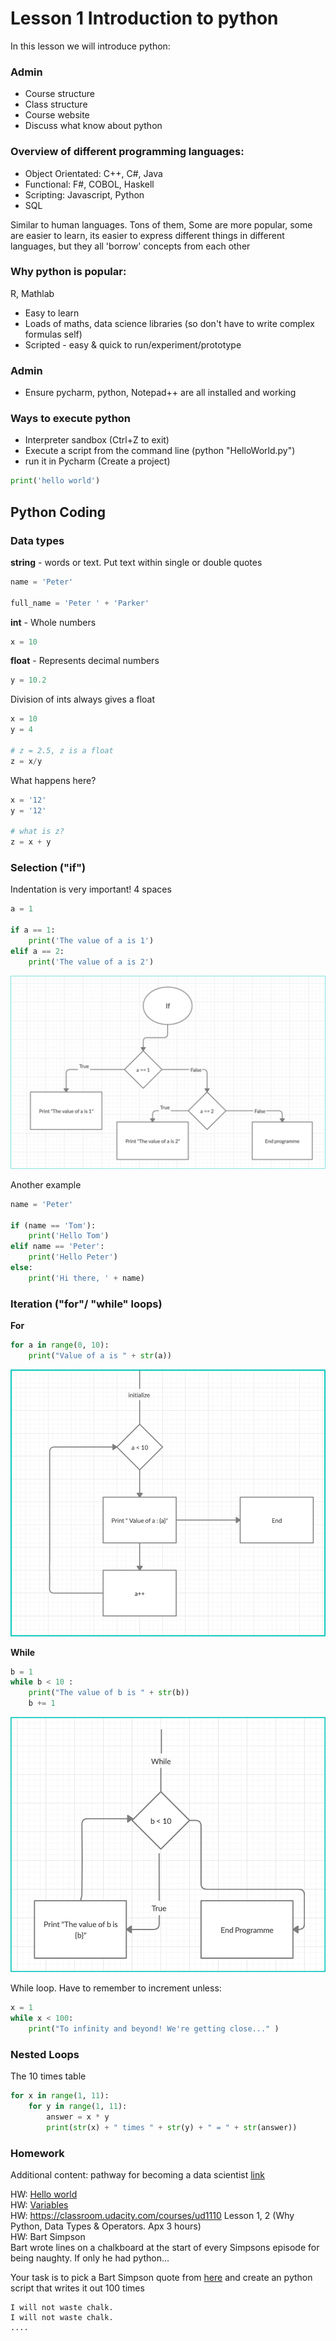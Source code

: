 # Lesson 1 Introduction to python
In this lesson we will introduce python:

### Admin
- Course structure
- Class structure
- Course website
- Discuss what know about python

### Overview of different programming languages:
- Object Orientated: C++, C#, Java  
- Functional: F#, COBOL, Haskell  
- Scripting: Javascript, Python  
- SQL

Similar to human languages. Tons of them, Some are more popular, some are easier to learn, its easier to express different things in different languages, but they all 'borrow' concepts from each other

### Why python is popular:
R, Mathlab
- Easy to learn
- Loads of maths, data science libraries (so don't have to write complex formulas self)
- Scripted - easy & quick to run/experiment/prototype

### Admin
- Ensure pycharm, python, Notepad++ are all installed and working

### Ways to execute python
- Interpreter sandbox  (Ctrl+Z to exit)
- Execute a script from the command line (python "HelloWorld.py")
- run it in Pycharm (Create a project)

```python
print('hello world')
```

## Python Coding

### Data types 

**string** - words or text. Put text within single or double quotes
```python
name = 'Peter'

full_name = 'Peter ' + 'Parker'
```

**int** - Whole numbers 
```python
x = 10
```

**float** - Represents decimal numbers
```python
y = 10.2
```

Division of ints always gives a float
```python
x = 10
y = 4

# z = 2.5, z is a float
z = x/y

```

What happens here?
```python
x = '12'
y = '12'

# what is z?
z = x + y
```

### Selection ("if")
Indentation is very important! 4 spaces

```python
a = 1

if a == 1:
    print('The value of a is 1')
elif a == 2:
    print('The value of a is 2')
```
![if](./img/If.png) 

Another example  
```python
name = 'Peter'

if (name == 'Tom'):
    print('Hello Tom')
elif name == 'Peter':
    print('Hello Peter')
else:
    print('Hi there, ' + name)
```

### Iteration ("for"/ "while" loops)
**For**

```python
for a in range(0, 10):
    print("Value of a is " + str(a))
```
![For](./img/For.png)  

**While**

```python
b = 1
while b < 10 :
    print("The value of b is " + str(b))
    b += 1
```
![while](./img/While.png)  

While loop. Have to remember to increment unless:
```python
x = 1
while x < 100:
    print("To infinity and beyond! We're getting close..." )
```


### Nested Loops

The 10 times table

```python
for x in range(1, 11):
	for y in range(1, 11):
		answer = x * y
		print(str(x) + " times " + str(y) + " = " + str(answer))
```



### Homework

Additional content: pathway for becoming a data scientist [link](https://trello-attachments.s3.amazonaws.com/546e1ae89eadee778ae12bf5/1280x5859/eadbecbe3badba6847e0ea1e629e3827/How-to-become-a-data-scientist.jpg) 


HW: [Hello world](https://www.learnpython.org/en/Hello%2C_World%21)  
HW: [Variables](https://www.learnpython.org/en/Variables_and_Types)    
HW: https://classroom.udacity.com/courses/ud1110 Lesson 1, 2 (Why Python, Data Types & Operators. Apx 3 hours)  
HW: Bart Simpson  
Bart wrote lines on a chalkboard at the start of every Simpsons episode for being naughty. If only he had python...

Your task is to pick a Bart Simpson quote from [here](https://simpsons.fandom.com/wiki/List_of_chalkboard_gags) and create an python script that writes it out 100 times  
```
I will not waste chalk.
I will not waste chalk.
....
```
